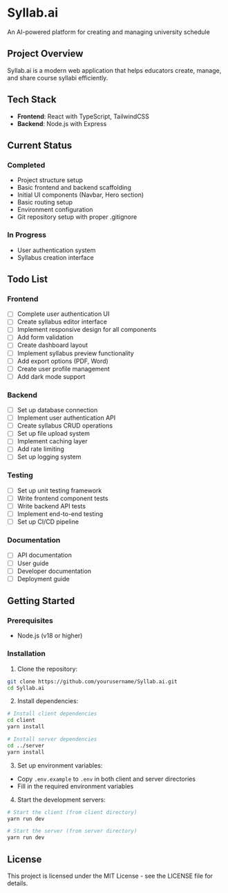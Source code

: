 # Syllab.ai

An AI-powered platform for creating and managing university schedule

## Project Overview

Syllab.ai is a modern web application that helps educators create, manage, and share course syllabi efficiently.

## Tech Stack

- **Frontend**: React with TypeScript, TailwindCSS
- **Backend**: Node.js with Express

## Current Status

### Completed

- Project structure setup
- Basic frontend and backend scaffolding
- Initial UI components (Navbar, Hero section)
- Basic routing setup
- Environment configuration
- Git repository setup with proper .gitignore

### In Progress

- User authentication system
- Syllabus creation interface

## Todo List

### Frontend

- [ ] Complete user authentication UI
- [ ] Create syllabus editor interface
- [ ] Implement responsive design for all components
- [ ] Add form validation
- [ ] Create dashboard layout
- [ ] Implement syllabus preview functionality
- [ ] Add export options (PDF, Word)
- [ ] Create user profile management
- [ ] Add dark mode support

### Backend

- [ ] Set up database connection
- [ ] Implement user authentication API
- [ ] Create syllabus CRUD operations
- [ ] Set up file upload system
- [ ] Implement caching layer
- [ ] Add rate limiting
- [ ] Set up logging system

### Testing

- [ ] Set up unit testing framework
- [ ] Write frontend component tests
- [ ] Write backend API tests
- [ ] Implement end-to-end testing
- [ ] Set up CI/CD pipeline

### Documentation

- [ ] API documentation
- [ ] User guide
- [ ] Developer documentation
- [ ] Deployment guide

## Getting Started

### Prerequisites

- Node.js (v18 or higher)

### Installation

1. Clone the repository:

```bash
git clone https://github.com/yourusername/Syllab.ai.git
cd Syllab.ai
```

2. Install dependencies:

```bash
# Install client dependencies
cd client
yarn install

# Install server dependencies
cd ../server
yarn install
```

3. Set up environment variables:

- Copy `.env.example` to `.env` in both client and server directories
- Fill in the required environment variables

4. Start the development servers:

```bash
# Start the client (from client directory)
yarn run dev

# Start the server (from server directory)
yarn run dev
```

## License

This project is licensed under the MIT License - see the LICENSE file for details.

